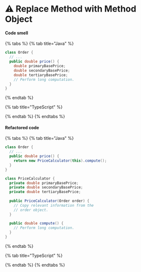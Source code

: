 # ⚠ Replace Method with Method Object

#### Code smell

{% tabs %}
{% tab title="Java" %}
```java
class Order {
  // ...
  public double price() {
    double primaryBasePrice;
    double secondaryBasePrice;
    double tertiaryBasePrice;
    // Perform long computation.
  }
}
```
{% endtab %}

{% tab title="TypeScript" %}

{% endtab %}
{% endtabs %}

#### Refactored code

{% tabs %}
{% tab title="Java" %}
```java
class Order {
  // ...
  public double price() {
    return new PriceCalculator(this).compute();
  }
}

class PriceCalculator {
  private double primaryBasePrice;
  private double secondaryBasePrice;
  private double tertiaryBasePrice;
  
  public PriceCalculator(Order order) {
    // Copy relevant information from the
    // order object.
  }
  
  public double compute() {
    // Perform long computation.
  }
}
```
{% endtab %}

{% tab title="TypeScript" %}

{% endtab %}
{% endtabs %}
